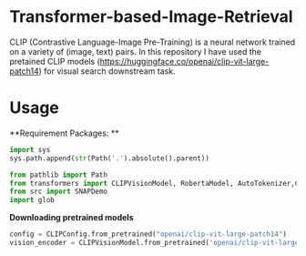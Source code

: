 # Transformer-based-Image-Retrieval
CLIP (Contrastive Language-Image Pre-Training) is a neural network trained on a variety of (image, text) pairs. In this repository I have used the pretained CLIP models (https://huggingface.co/openai/clip-vit-large-patch14) for visual search downstream task. 

# Usage 

**Requirement Packages: **
```python
import sys
sys.path.append(str(Path('.').absolute().parent))

from pathlib import Path
from transformers import CLIPVisionModel, RobertaModel, AutoTokenizer,CLIPConfig
from src import SNAPDemo
import glob

```

**Downloading pretrained models**

```python
config = CLIPConfig.from_pretrained("openai/clip-vit-large-patch14")
vision_encoder = CLIPVisionModel.from_pretrained('openai/clip-vit-large-patch14', config=config.vision_config)
```

